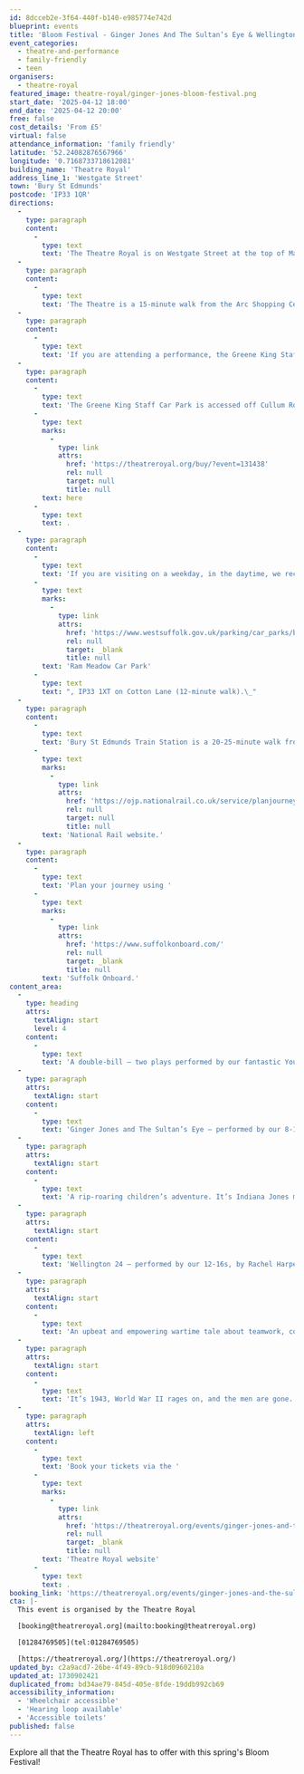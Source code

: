 ```yaml
---
id: 8dcceb2e-3f64-440f-b140-e985774e742d
blueprint: events
title: 'Bloom Festival - Ginger Jones And The Sultan’s Eye & Wellington 24'
event_categories:
  - theatre-and-performance
  - family-friendly
  - teen
organisers:
  - theatre-royal
featured_image: theatre-royal/ginger-jones-bloom-festival.png
start_date: '2025-04-12 18:00'
end_date: '2025-04-12 20:00'
free: false
cost_details: 'From £5'
virtual: false
attendance_information: 'family friendly'
latitude: '52.24082876567966'
longitude: '0.7168733718612081'
building_name: 'Theatre Royal'
address_line_1: 'Westgate Street'
town: 'Bury St Edmunds'
postcode: 'IP33 1QR'
directions:
  -
    type: paragraph
    content:
      -
        type: text
        text: 'The Theatre Royal is on Westgate Street at the top of Maynewater Lane, opposite the Greene King Brewery & Café. On foot, you’ll enter through the front entrance of the theatre.'
  -
    type: paragraph
    content:
      -
        type: text
        text: 'The Theatre is a 15-minute walk from the Arc Shopping Centre and just 5-minutes from the Abbey Gardens.'
  -
    type: paragraph
    content:
      -
        type: text
        text: 'If you are attending a performance, the Greene King Staff Car Park is made available to our visitors for evening and weekend performances only. '
  -
    type: paragraph
    content:
      -
        type: text
        text: 'The Greene King Staff Car Park is accessed off Cullum Road (A1302) and opens 1 hour before your performance at a charge per vehicle. Access to the Theatre is via steps (3-minute walk). Wheelchair users and customers with additional access requirements may be dropped-off for step- free access at the front of the theatre on Westgate Street. You can book a Parking Space '
      -
        type: text
        marks:
          -
            type: link
            attrs:
              href: 'https://theatreroyal.org/buy/?event=131438'
              rel: null
              target: null
              title: null
        text: here
      -
        type: text
        text: .
  -
    type: paragraph
    content:
      -
        type: text
        text: 'If you are visiting on a weekday, in the daytime, we recommend '
      -
        type: text
        marks:
          -
            type: link
            attrs:
              href: 'https://www.westsuffolk.gov.uk/parking/car_parks/bse_car_parks/ram-meadow-car-park.cfm'
              rel: null
              target: _blank
              title: null
        text: 'Ram Meadow Car Park'
      -
        type: text
        text: ", IP33 1XT on Cotton Lane (12-minute walk).\_"
  -
    type: paragraph
    content:
      -
        type: text
        text: 'Bury St Edmunds Train Station is a 20-25-minute walk from the theatre, with connections to Cambridge, Ipswich and the London-Norwich line. You can check train times and service updates on the '
      -
        type: text
        marks:
          -
            type: link
            attrs:
              href: 'https://ojp.nationalrail.co.uk/service/planjourney/search'
              rel: null
              target: null
              title: null
        text: 'National Rail website.'
  -
    type: paragraph
    content:
      -
        type: text
        text: 'Plan your journey using '
      -
        type: text
        marks:
          -
            type: link
            attrs:
              href: 'https://www.suffolkonboard.com/'
              rel: null
              target: _blank
              title: null
        text: 'Suffolk Onboard.'
content_area:
  -
    type: heading
    attrs:
      textAlign: start
      level: 4
    content:
      -
        type: text
        text: 'A double-bill – two plays performed by our fantastic Youth Theatre.'
  -
    type: paragraph
    attrs:
      textAlign: start
    content:
      -
        type: text
        text: 'Ginger Jones and The Sultan’s Eye – performed by our 8-11s, by Nick Lane.'
  -
    type: paragraph
    attrs:
      textAlign: start
    content:
      -
        type: text
        text: 'A rip-roaring children’s adventure. It’s Indiana Jones meets Alice in Wonderland. . . with added silliness. Ginger Jones is a girl with a vivid imagination. Her stories are as wild as the hair on her head. So when her school enters a storytelling competition, there is no doubt as to whom they should turn for inspiration. . . except that Ginger Jones has lost her imagination! Join her best friend Stan West as he describes the extreme tale of their adventures during the summer holidays. Featuring talking camels, sultans and a possible ruby or two.'
  -
    type: paragraph
    attrs:
      textAlign: start
    content:
      -
        type: text
        text: 'Wellington 24 – performed by our 12-16s, by Rachel Harper in association with Nick Hern Books'
  -
    type: paragraph
    attrs:
      textAlign: start
    content:
      -
        type: text
        text: 'An upbeat and empowering wartime tale about teamwork, collaboration and beating the odds.'
  -
    type: paragraph
    attrs:
      textAlign: start
    content:
      -
        type: text
        text: '​It’s 1943, World War II rages on, and the men are gone. It’s left to the ‘women in the workmen’s boots’ to pick up the pieces in the factory. They’re being relied upon to build the planes that could win the war, and they take the responsibility seriously. On this particular day, they’re attempting to build a Wellington bomber in record-breaking time: under twenty-four hours. As temperatures rise and prejudices bubble up, will they be able to pull together in time?'
  -
    type: paragraph
    attrs:
      textAlign: left
    content:
      -
        type: text
        text: 'Book your tickets via the '
      -
        type: text
        marks:
          -
            type: link
            attrs:
              href: 'https://theatreroyal.org/events/ginger-jones-and-the-sultans-eye-wellington-24/'
              rel: null
              target: _blank
              title: null
        text: 'Theatre Royal website'
      -
        type: text
        text: .
booking_link: 'https://theatreroyal.org/events/ginger-jones-and-the-sultans-eye-wellington-24/'
cta: |-
  This event is organised by the Theatre Royal 

  [booking@theatreroyal.org](mailto:booking@theatreroyal.org)

  [01284769505](tel:01284769505)

  [https://theatreroyal.org/](https://theatreroyal.org/)
updated_by: c2a9acd7-26be-4f49-89cb-918d0960210a
updated_at: 1730902421
duplicated_from: bd34ae79-845d-405e-8fde-19ddb992cb69
accessibility_information:
  - 'Wheelchair accessible'
  - 'Hearing loop available'
  - 'Accessible toilets'
published: false
---
```

Explore all that the Theatre Royal has to offer with this spring's Bloom Festival!
